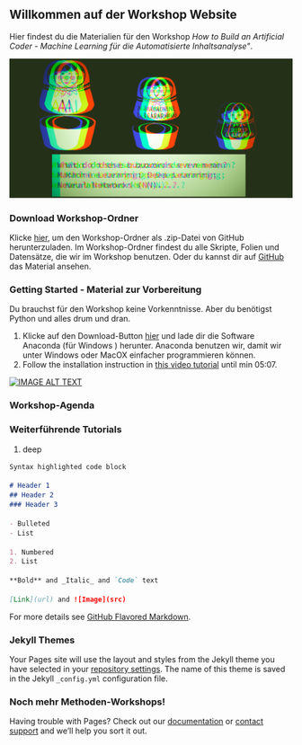 ## Willkommen auf der Workshop Website

Hier findest du die Materialien für den Workshop _How to Build an Artificial Coder - Machine Learning für die Automatisierte Inhaltsanalyse"_. 

![](workshop_artificial-Coder_web-Header-1024x504.png)
### Download Workshop-Ordner 

Klicke [hier](https://github.com/ankekat1000/Workshop-ML-Automatisierte-Inhaltsanalyse/archive/main.zip), um den Workshop-Ordner als .zip-Datei von GitHub herunterzuladen. Im Workshop-Ordner findest du alle Skripte, Folien und Datensätze, die wir im Workshop benutzen. Oder du kannst dir auf [GitHub](https://github.com/ankekat1000/Workshop-ML-Automatisierte-Inhaltsanalyse) das Material ansehen. 

### Getting Started - Material zur Vorbereitung

Du brauchst für den Workshop keine Vorkenntnisse. Aber du benötigst Python und alles drum und dran. 

1. Klicke auf den Download-Button [hier](https://www.anaconda.com/products/individual) und lade dir die Software Anaconda (für Windows ) herunter. Anaconda benutzen wir, damit wir unter Windows oder MacOX einfacher programmieren können.
2. Follow the installation instruction in [this video tutorial](https://www.youtube.com/watch?v=5mDYijMfSzs "Watch this first tutorial") until min 05:07.

[![IMAGE ALT TEXT](http://img.youtube.com/vi/5mDYijMfSzs/0.jpg)](http://www.youtube.com/watch?v=5mDYijMfSzs "Watch this first tutorial")


### Workshop-Agenda

### Weiterführende Tutorials

1. deep



```markdown
Syntax highlighted code block

# Header 1
## Header 2
### Header 3

- Bulleted
- List

1. Numbered
2. List

**Bold** and _Italic_ and `Code` text

[Link](url) and ![Image](src)
```

For more details see [GitHub Flavored Markdown](https://guides.github.com/features/mastering-markdown/).

### Jekyll Themes

Your Pages site will use the layout and styles from the Jekyll theme you have selected in your [repository settings](https://github.com/ankekat1000/Workshop-ML-AutomatisierteInhaltsanalyse/settings). The name of this theme is saved in the Jekyll `_config.yml` configuration file.

### Noch mehr Methoden-Workshops!

Having trouble with Pages? Check out our [documentation](https://docs.github.com/categories/github-pages-basics/) or [contact support](https://support.github.com/contact) and we’ll help you sort it out.
